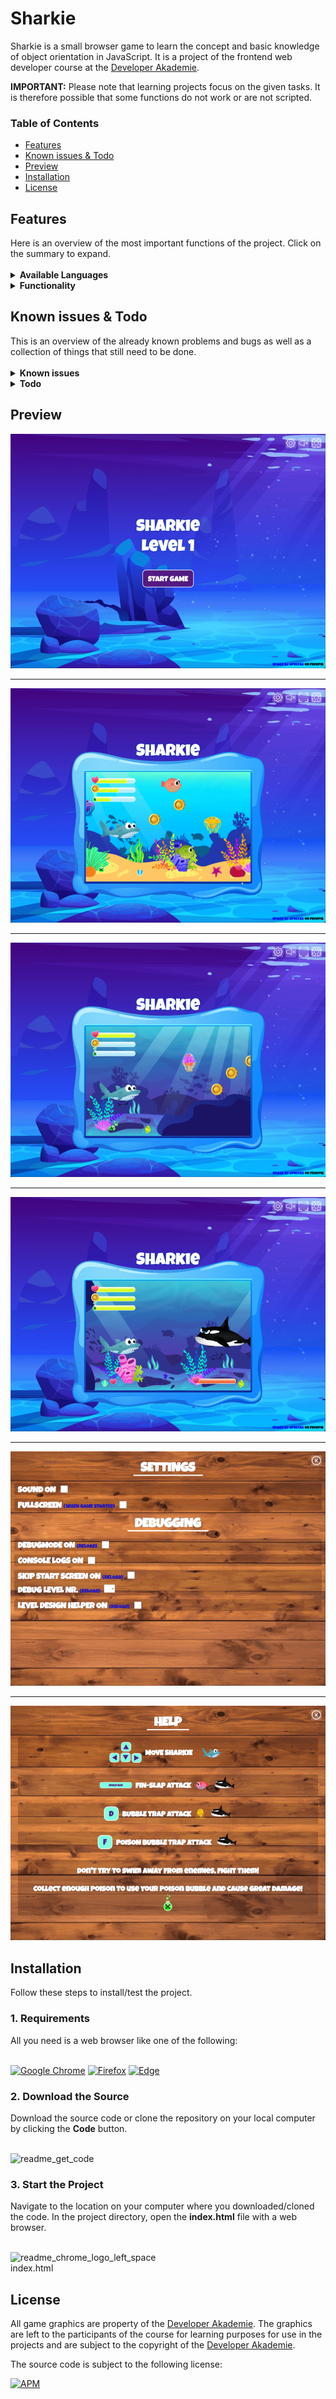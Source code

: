 ﻿<h1>Sharkie</h1> 
Sharkie is a small browser game to learn the concept and basic knowledge of object orientation in JavaScript. It is a project of the frontend web developer course at the <a href="https://developerakademie.com/">Developer Akademie</a>.<br>

<b>IMPORTANT:</b> Please note that learning projects focus on the given tasks. It is therefore possible that some functions do not work or are not scripted.
<h3>Table of Contents</h3>

- <a href="#features">Features</a>
- <a href="#known-issues-and-todo">Known issues & Todo</a>
- <a href="#preview">Preview</a>
- <a href="#installation">Installation</a>
- <a href="#license">License</a>

<h2 id="features">Features</h2>
Here is an overview of the most important functions of the project. Click on the summary to expand.<br>

<br>

<details><summary><b>Available Languages</b></summary>
  
:ballot_box_with_check: English <br>
  
</details>

<details><summary><b>Functionality</b></summary>
  
:ballot_box_with_check: Control Sharkie through the underwater world with the arrow keys <br>
:ballot_box_with_check: Collect coins, poison and life <br>
:ballot_box_with_check: Fight against puffer fish, jellyfish and the final boss <br>
:ballot_box_with_check: Use the spacebar to use the Fin-Slap attack on puffer fish and the final boss <br>
:ballot_box_with_check: Use the F-key to use the normal Bubble Trap attack on jellyfish and the final boss <br>
:ballot_box_with_check: Use the poisonous Bubble Trap attack by picking up poison and then using it on the enboss <br>
:ballot_box_with_check: Many things can be adjusted in the settings menu <br>
:ballot_box_with_check: With the level design helper, new levels can be easily designed <br>
:ballot_box_with_check: Mute/Unmute function is accessible in the settings menu and during the game via the icons <br>
:ballot_box_with_check: There is a game help that can be displayed by clicking on the lifebelt<br>
  
</details>

<h2 id="known-issues-and-todo">Known issues & Todo</h2>
This is an overview of the already known problems and bugs as well as a collection of things that still need to be done.<br>

<br>

<details><summary><b>Known issues</b></summary>

:lady_beetle:	It is possible to glitch into the barriers with Sharkie and then get stuck <br>
:lady_beetle:	On a special attack on the final boss and when he dies, the death animation will repeat indefinitely <br>
:lady_beetle:	Coin collecting sound does not restart when a new coin is picked up in close succession <br> 
:lady_beetle: Setting the full screen is currently only possible when the game has started

</details>

<details><summary><b>Todo</b></summary>

:white_large_square: Add better sounds for Sharkie swimming for example <br>
:white_large_square: Implement game pause function <br>

</details>

<h2 id="preview">Preview</h2>

![This is an image](./assets/img/preview/start_screen.png)

---

![This is an image](./assets/img/preview/level_1.png)

---

![This is an image](./assets/img/preview/level_2.png)

---

![This is an image](./assets/img/preview/endboss.png)

---

![This is an image](./assets/img/preview/settings_menu.png)

---

![This is an image](./assets/img/preview/help.png)


<h2 id="installation">Installation</h2>
Follow these steps to install/test the project.

<h3 id="requirements">1. Requirements</h3>
All you need is a web browser like one of the following:
<br>
<br>

<a href="https://www.google.com/chrome/">![Google Chrome](https://img.shields.io/badge/Google%20Chrome-4285F4?style=for-the-badge&logo=GoogleChrome&logoColor=white)</a>
<a href="https://www.mozilla.org/en-US/firefox/new/">![Firefox](https://img.shields.io/badge/Firefox-FF7139?style=for-the-badge&logo=Firefox-Browser&logoColor=white)</a>
<a href="https://www.microsoft.com/en-US/edge">![Edge](https://img.shields.io/badge/Edge-0078D7?style=for-the-badge&logo=Microsoft-edge&logoColor=white)</a>

<h3>2. Download the Source</h3>
Download the source code or clone the repository on your local computer by clicking the <b>Code</b> button.
<br>
<br>

![readme_get_code](https://user-images.githubusercontent.com/55922592/198102760-e106c513-82ba-48f2-8ef1-25b0ee494fb1.png)

<h3>3. Start the Project</h3>
Navigate to the location on your computer where you downloaded/cloned the code. In the project directory, open the <b>index.html</b> file with a web browser.
<br>
<br>

![readme_chrome_logo_left_space](https://user-images.githubusercontent.com/55922592/198104490-f9503625-2407-465d-bf63-115405d6ade6.png)
<br>
index.html

<h2 id="license">License</h2>

All game graphics are property of the <a href="https://developerakademie.com/">Developer Akademie</a>. The graphics are left to the participants of the course for learning purposes for use in the projects and are subject to the copyright of the <a href="https://developerakademie.com/">Developer Akademie</a>.

The source code is subject to the following license:

<a href="https://github.com/LukasVolgger/sharkie/blob/main/LICENSE">![APM](https://img.shields.io/apm/l/vim-mode?label=License&style=for-the-badge)</a>
